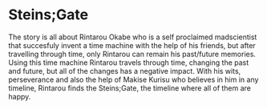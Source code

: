 # Steins;Gate
The story is all about Rintarou Okabe who is a self proclaimed madscientist that succesfuly invent a time machine with the help of his friends, but after travelling through time, only Rintarou can remain his past/future memories. Using this time machine Rintarou travels through time, changing the past and future, but all of the changes has a negative impact. With his wits, perseverance and also the help of Makise Kurisu who believes in him in any timeline, Rintarou finds the Steins;Gate, the timeline where all of them are happy. 
